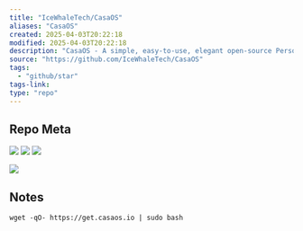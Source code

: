 ```yaml
---
title: "IceWhaleTech/CasaOS"
aliases: "CasaOS"
created: 2025-04-03T20:22:18
modified: 2025-04-03T20:22:18
description: "CasaOS - A simple, easy-to-use, elegant open-source Personal Cloud system."
source: "https://github.com/IceWhaleTech/CasaOS"
tags:
  - "github/star"
tags-link:
type: "repo"
---
```

## Repo Meta

![](https://img.shields.io/github/stars/IceWhaleTech/CasaOS?style=for-the-badge&label=stars) ![](https://img.shields.io/github/repo-size/IceWhaleTech/CasaOS?style=for-the-badge&label=size) ![](https://img.shields.io/github/created-at/IceWhaleTech/CasaOS?style=for-the-badge&label=since)

[![](https://github-readme-stats.vercel.app/api/pin/?username=IceWhaleTech&repo=CasaOS&bg_color=00000000)](https://github.com/IceWhaleTech/CasaOS)

## Notes

```shell
wget -qO- https://get.casaos.io | sudo bash
```
